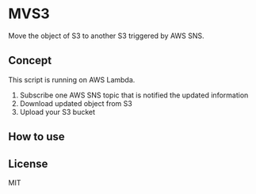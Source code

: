 # MVS3
Move the object of S3 to another S3 triggered by AWS SNS.

## Concept
This script is running on AWS Lambda.

1. Subscribe one AWS SNS topic that is notified the updated information
1. Download updated object from S3
1. Upload your S3 bucket

## How to use

## License
MIT
